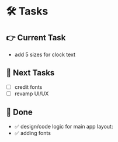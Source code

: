 # 🛠️ Tasks  

## 👉 Current Task    
+ add 5 sizes for clock text

## 🙌 Next Tasks  
- [ ] credit fonts
- [ ] revamp UI/UX

## 🎉 Done  
- ✅ design/code logic for main app layout:
- ✅ adding fonts

